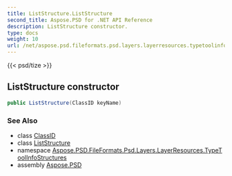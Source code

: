 ```yaml
---
title: ListStructure.ListStructure
second_title: Aspose.PSD for .NET API Reference
description: ListStructure constructor. 
type: docs
weight: 10
url: /net/aspose.psd.fileformats.psd.layers.layerresources.typetoolinfostructures/liststructure/liststructure/
---
```

{{< psd/tize >}}
## ListStructure constructor

```csharp
public ListStructure(ClassID keyName)
```

### See Also

* class [ClassID](../../../aspose.psd.fileformats.psd.layers.layerresources/classid/)
* class [ListStructure](../)
* namespace [Aspose.PSD.FileFormats.Psd.Layers.LayerResources.TypeToolInfoStructures](../../liststructure/)
* assembly [Aspose.PSD](../../../)


